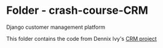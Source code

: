 # Folder - crash-course-CRM
Django customer management platform

This folder contains the code from Dennix Ivy's [CRM project](https://dennis-sourcecode.herokuapp.com/16/)
